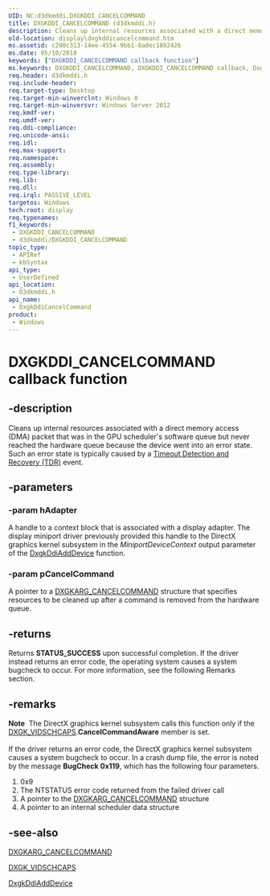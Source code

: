 ```yaml
---
UID: NC:d3dkmddi.DXGKDDI_CANCELCOMMAND
title: DXGKDDI_CANCELCOMMAND (d3dkmddi.h)
description: Cleans up internal resources associated with a direct memory access (DMA) packet that was in the GPU scheduler's software queue but never reached the hardware queue because the device went into an error state.
old-location: display\dxgkddicancelcommand.htm
ms.assetid: c290c313-14ee-4554-9bb1-8adec1892426
ms.date: 05/10/2018
keywords: ["DXGKDDI_CANCELCOMMAND callback function"]
ms.keywords: DXGKDDI_CANCELCOMMAND, DXGKDDI_CANCELCOMMAND callback, DxgkDdiCancelCommand, DxgkDdiCancelCommand callback function [Display Devices], d3dkmddi/DxgkDdiCancelCommand, display.dxgkddicancelcommand
req.header: d3dkmddi.h
req.include-header: 
req.target-type: Desktop
req.target-min-winverclnt: Windows 8
req.target-min-winversvr: Windows Server 2012
req.kmdf-ver: 
req.umdf-ver: 
req.ddi-compliance: 
req.unicode-ansi: 
req.idl: 
req.max-support: 
req.namespace: 
req.assembly: 
req.type-library: 
req.lib: 
req.dll: 
req.irql: PASSIVE_LEVEL
targetos: Windows
tech.root: display
req.typenames: 
f1_keywords:
 - DXGKDDI_CANCELCOMMAND
 - d3dkmddi/DXGKDDI_CANCELCOMMAND
topic_type:
 - APIRef
 - kbSyntax
api_type:
 - UserDefined
api_location:
 - D3dkmddi.h
api_name:
 - DxgkDdiCancelCommand
product:
 - Windows
---
```


# DXGKDDI_CANCELCOMMAND callback function


## -description

Cleans up internal resources associated with a direct memory access (DMA) packet that was in the GPU scheduler's software queue but  never reached the hardware queue because the device went into an error state. Such an error state is typically caused by a <a href="/windows-hardware/drivers/display/timeout-detection-and-recovery">Timeout Detection and Recovery (TDR)</a> event.

## -parameters

### -param hAdapter

A handle to a context block that is associated with a display adapter. The display miniport driver previously provided this handle to the DirectX graphics kernel subsystem in the <i>MiniportDeviceContext</i> output parameter of the <a href="/windows-hardware/drivers/ddi/dispmprt/nc-dispmprt-dxgkddi_add_device">DxgkDdiAddDevice</a> function.

### -param pCancelCommand

A pointer to a <a href="/windows-hardware/drivers/ddi/d3dkmddi/ns-d3dkmddi-_dxgkarg_cancelcommand">DXGKARG_CANCELCOMMAND</a> structure that specifies resources to be cleaned up after a command is removed from the hardware  queue.

## -returns

Returns <b>STATUS_SUCCESS</b> upon successful completion. If the driver instead returns an error code, the operating system causes a system bugcheck to occur. For more information, see the following Remarks section.

## -remarks

<div class="alert"><b>Note</b>  The DirectX graphics kernel subsystem calls this function only if the <a href="/windows-hardware/drivers/ddi/d3dkmddi/ns-d3dkmddi-_dxgk_vidschcaps">DXGK_VIDSCHCAPS</a>.<b>CancelCommandAware</b> member is set.</div>
<div> </div>
If the driver returns an error code, the DirectX graphics kernel subsystem  causes a system bugcheck to occur. In a crash dump file, the error is noted by the message <b>BugCheck 0x119</b>, which has the following four parameters.

<ol>
<li>0x9</li>
<li>The NTSTATUS error code returned from the failed driver call</li>
<li>A pointer to the <a href="/windows-hardware/drivers/ddi/d3dkmddi/ns-d3dkmddi-_dxgkarg_cancelcommand">DXGKARG_CANCELCOMMAND</a> structure</li>
<li>A pointer to an internal scheduler data structure</li>
</ol>

## -see-also

<a href="/windows-hardware/drivers/ddi/d3dkmddi/ns-d3dkmddi-_dxgkarg_cancelcommand">DXGKARG_CANCELCOMMAND</a>



<a href="/windows-hardware/drivers/ddi/d3dkmddi/ns-d3dkmddi-_dxgk_vidschcaps">DXGK_VIDSCHCAPS</a>



<a href="/windows-hardware/drivers/ddi/dispmprt/nc-dispmprt-dxgkddi_add_device">DxgkDdiAddDevice</a>
